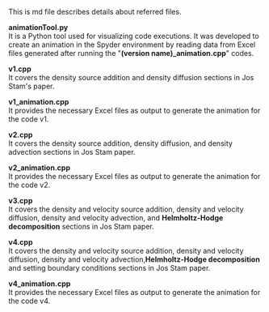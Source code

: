 This is md file describes details about referred files.

**animationTool.py** <br />
It is a Python tool used for visualizing code executions. It was developed to create an animation in the Spyder environment by reading data from Excel files generated after running the "**(version name)_animation.cpp**" codes.

**v1.cpp**<br />
It covers the density source addition and density diffusion sections in Jos Stam's paper.

**v1_animation.cpp**<br />
It provides the necessary Excel files as output to generate the animation for the code v1.

**v2.cpp**<br />
It covers the density source addition, density diffusion, and density advection sections in Jos Stam paper.

**v2_animation.cpp**<br />
It provides the necessary Excel files as output to generate the animation for the code v2.

**v3.cpp**<br />
It covers the density and velocity source addition, density and velocity diffusion, density and velocity advection, and **Helmholtz-Hodge decomposition** sections in Jos Stam paper.

**v4.cpp**<br />
It covers the density and velocity source addition, density and velocity diffusion, density and velocity advection,**Helmholtz-Hodge decomposition** and setting boundary conditions sections in Jos Stam paper.

**v4_animation.cpp**<br />
It provides the necessary Excel files as output to generate the animation for the code v4.